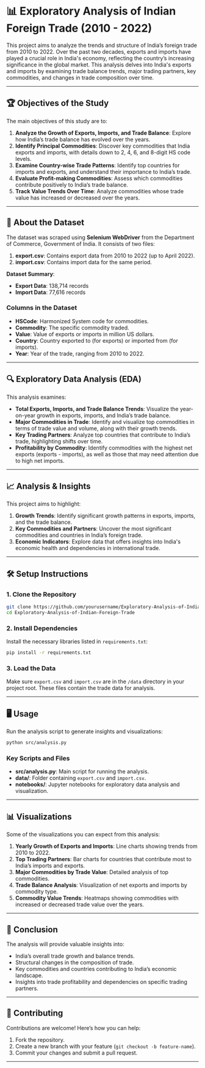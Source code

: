 # 📊 Exploratory Analysis of Indian Foreign Trade (2010 - 2022)

This project aims to analyze the trends and structure of India’s foreign trade from 2010 to 2022. Over the past two decades, exports and imports have played a crucial role in India's economy, reflecting the country’s increasing significance in the global market. This analysis delves into India's exports and imports by examining trade balance trends, major trading partners, key commodities, and changes in trade composition over time.

---

## 🏆 Objectives of the Study

The main objectives of this study are to:
1. **Analyze the Growth of Exports, Imports, and Trade Balance**: Explore how India’s trade balance has evolved over the years.
2. **Identify Principal Commodities**: Discover key commodities that India exports and imports, with details down to 2, 4, 6, and 8-digit HS code levels.
3. **Examine Country-wise Trade Patterns**: Identify top countries for imports and exports, and understand their importance to India’s trade.
4. **Evaluate Profit-making Commodities**: Assess which commodities contribute positively to India’s trade balance.
5. **Track Value Trends Over Time**: Analyze commodities whose trade value has increased or decreased over the years.

---

## 📄 About the Dataset

The dataset was scraped using **Selenium WebDriver** from the Department of Commerce, Government of India. It consists of two files:

1. **export.csv**: Contains export data from 2010 to 2022 (up to April 2022).
2. **import.csv**: Contains import data for the same period.

**Dataset Summary**:
- **Export Data**: 138,714 records
- **Import Data**: 77,616 records

### Columns in the Dataset

- **HSCode**: Harmonized System code for commodities.
- **Commodity**: The specific commodity traded.
- **Value**: Value of exports or imports in million US dollars.
- **Country**: Country exported to (for exports) or imported from (for imports).
- **Year**: Year of the trade, ranging from 2010 to 2022.

---

## 🔍 Exploratory Data Analysis (EDA)

This analysis examines:
- **Total Exports, Imports, and Trade Balance Trends**: Visualize the year-on-year growth in exports, imports, and India’s trade balance.
- **Major Commodities in Trade**: Identify and visualize top commodities in terms of trade value and volume, along with their growth trends.
- **Key Trading Partners**: Analyze top countries that contribute to India’s trade, highlighting shifts over time.
- **Profitability by Commodity**: Identify commodities with the highest net exports (exports - imports), as well as those that may need attention due to high net imports.

---

## 📈 Analysis & Insights

This project aims to highlight:
1. **Growth Trends**: Identify significant growth patterns in exports, imports, and the trade balance.
2. **Key Commodities and Partners**: Uncover the most significant commodities and countries in India’s foreign trade.
3. **Economic Indicators**: Explore data that offers insights into India's economic health and dependencies in international trade.

---

## 🛠️ Setup Instructions

### 1. Clone the Repository

```bash
git clone https://github.com/yourusername/Exploratory-Analysis-of-Indian-Foreign-Trade.git
cd Exploratory-Analysis-of-Indian-Foreign-Trade
```

### 2. Install Dependencies

Install the necessary libraries listed in `requirements.txt`:

```bash
pip install -r requirements.txt
```

### 3. Load the Data

Make sure `export.csv` and `import.csv` are in the `/data` directory in your project root. These files contain the trade data for analysis.

---

## 🖥️ Usage

Run the analysis script to generate insights and visualizations:

```bash
python src/analysis.py
```

### Key Scripts and Files

- **src/analysis.py**: Main script for running the analysis.
- **data/**: Folder containing `export.csv` and `import.csv`.
- **notebooks/**: Jupyter notebooks for exploratory data analysis and visualization.

---

## 📊 Visualizations

Some of the visualizations you can expect from this analysis:
1. **Yearly Growth of Exports and Imports**: Line charts showing trends from 2010 to 2022.
2. **Top Trading Partners**: Bar charts for countries that contribute most to India’s imports and exports.
3. **Major Commodities by Trade Value**: Detailed analysis of top commodities.
4. **Trade Balance Analysis**: Visualization of net exports and imports by commodity type.
5. **Commodity Value Trends**: Heatmaps showing commodities with increased or decreased trade value over the years.

---

## 📝 Conclusion

The analysis will provide valuable insights into:
- India’s overall trade growth and balance trends.
- Structural changes in the composition of trade.
- Key commodities and countries contributing to India’s economic landscape.
- Insights into trade profitability and dependencies on specific trading partners.

---

## 🤝 Contributing

Contributions are welcome! Here’s how you can help:
1. Fork the repository.
2. Create a new branch with your feature (`git checkout -b feature-name`).
3. Commit your changes and submit a pull request.

---
